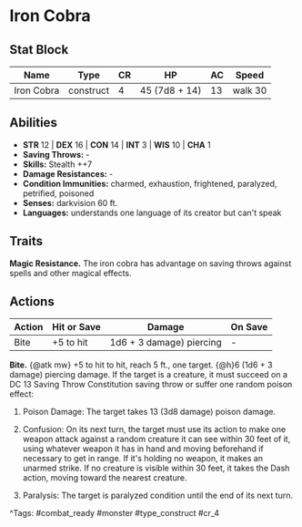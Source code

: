 # Iron Cobra

## Stat Block

| Name | Type | CR | HP | AC | Speed |
|------|------|----|----|----|-------|
| Iron Cobra | construct | 4 | 45 (7d8 + 14) | 13 | walk 30 |

## Abilities

- **STR** 12 | **DEX** 16 | **CON** 14 | **INT** 3 | **WIS** 10 | **CHA** 1
- **Saving Throws:** -  
- **Skills:** Stealth ++7  
- **Damage Resistances:** -  
- **Condition Immunities:** charmed, exhaustion, frightened, paralyzed, petrified, poisoned  
- **Senses:** darkvision 60 ft.  
- **Languages:** understands one language of its creator but can't speak

## Traits

**Magic Resistance.** The iron cobra has advantage on saving throws against spells and other magical effects.


## Actions

| Action | Hit or Save | Damage | On Save |
|--------|--------------|--------|----------|
| Bite | +5 to hit | 1d6 + 3 damage) piercing | - |

**Bite.** {@atk mw} +5 to hit to hit, reach 5 ft., one target. {@h}6 (1d6 + 3 damage) piercing damage. If the target is a creature, it must succeed on a DC 13 Saving Throw Constitution saving throw or suffer one random poison effect:

1. Poison Damage: The target takes 13 (3d8 damage) poison damage.

2. Confusion: On its next turn, the target must use its action to make one weapon attack against a random creature it can see within 30 feet of it, using whatever weapon it has in hand and moving beforehand if necessary to get in range. If it's holding no weapon, it makes an unarmed strike. If no creature is visible within 30 feet, it takes the Dash action, moving toward the nearest creature.

3. Paralysis: The target is paralyzed condition until the end of its next turn.


^Tags: #combat_ready #monster #type_construct #cr_4